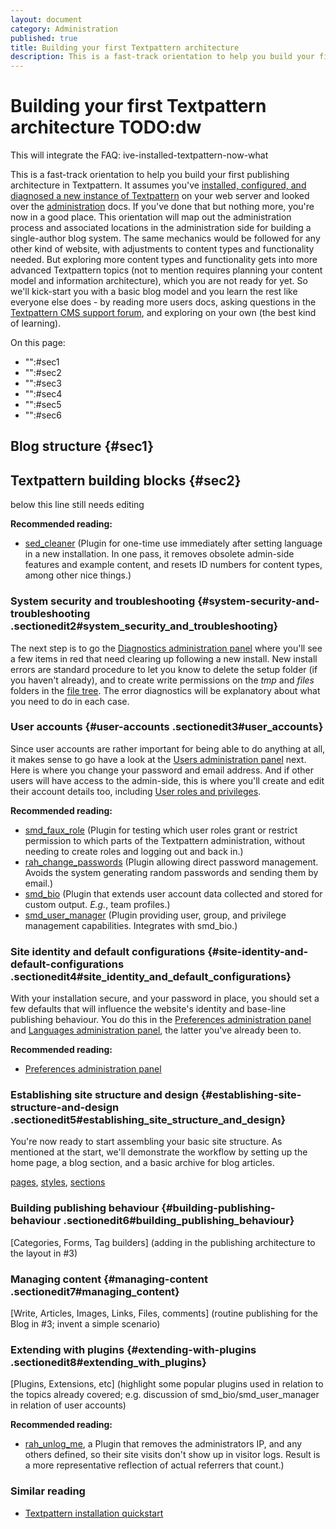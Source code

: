 ```yaml
---
layout: document
category: Administration
published: true
title: Building your first Textpattern architecture
description: This is a fast-track orientation to help you build your first publishing architecture in Textpattern.
---
```


# Building your first Textpattern architecture TODO:dw

This will integrate the FAQ: ive-installed-textpattern-now-what

This is a fast-track orientation to help you build your first publishing architecture in Textpattern. It assumes you've [installed, configured,
and diagnosed a new instance of Textpattern](https://docs.textpattern.io/installation/installing-textpattern)
on your web server and looked over the [administration](https://docs.textpattern.io/administration/)
docs. If you've done that but nothing more, you're now in a good place.
This orientation will map out the administration process and associated
locations in the administration side for building a single-author blog
system. The same mechanics would be followed for any other kind of
website, with adjustments to content types and functionality needed. But
exploring more content types and functionality gets into more advanced
Textpattern topics (not to mention requires planning your content model
and information architecture), which you are not ready for yet. So we'll
kick-start you with a basic blog model and you learn the rest like
everyone else does - by reading more users docs, asking questions in
the [Textpattern CMS support forum](https://forum.textpattern.com/), and exploring on your own (the best kind of learning).

On this page:

-   "":\#sec1
-   "":\#sec2
-   "":\#sec3
-   "":\#sec4
-   "":\#sec5
-   "":\#sec6

Blog structure {#sec1}
--------------

Textpattern building blocks {#sec2}
---------------------------

below this line still needs editing

**Recommended reading:**

-   [sed_cleaner](https://github.com/netcarver/sed_cleaner) (Plugin for
    one-time use immediately after setting language in a
    new installation. In one pass, it removes obsolete admin-side
    features and example content, and resets ID numbers for content
    types, among other nice things.)

### System security and troubleshooting {#system-security-and-troubleshooting .sectionedit2#system_security_and_troubleshooting}

The next step is to go the
[Diagnostics administration panel](https://docs.textpattern.io/administration/diagnostics-panel) where you'll see a few items in red that need clearing up
following a new install. New install errors are standard procedure to
let you know to delete the setup folder (if you haven't already), and to
create write permissions on the *tmp* and *files* folders in the [file
tree](/home/www/zendstudio/dokuwiki/bin/doku.php?id=ftp_installation_and_upgrading#file_tree).
The error diagnostics will be explanatory about what you need to do in
each case.

### User accounts {#user-accounts .sectionedit3#user_accounts}

Since user accounts are rather important for being able to do anything
at all, it makes sense to go have a look at the
[Users administration panel](https://docs.textpattern.io/administration/users-panel) next.
Here is where you change your password and email address. And if other
users will have access to the admin-side, this is where you'll create
and edit their account details too, including [User roles and privileges](https://docs.textpattern.io/administration/user-roles-and-privileges).

**Recommended reading:**

-   [smd_faux_role](http://textpattern.org/plugins/1159/smd_faux_role)
    (Plugin for testing which user roles grant or restrict permission to
    which parts of the Textpattern administration, without needing to
    create roles and logging out and back in.)
-   [rah_change_passwords](http://rahforum.biz/plugins/rah_change_passwords)
    (Plugin allowing direct password management. Avoids the system
    generating random passwords and sending them by email.)
-   [smd_bio](http://textpattern.org/plugins/1116/smd_bio) (Plugin that
    extends user account data collected and stored for custom output.
    *E.g.*, team profiles.)
-   [smd_user_manager](http://textpattern.org/plugins/1229/smd_user_manager)
    (Plugin providing user, group, and privilege
    management capabilities. Integrates with smd_bio.)

### Site identity and default configurations {#site-identity-and-default-configurations .sectionedit4#site_identity_and_default_configurations}

With your installation secure, and your password in place, you should set a few defaults that will influence the website's identity and base-line publishing behaviour. You do this in the [Preferences administration panel](https://docs.textpattern.io/administration/preferences-panel) and [Languages administration panel](https://docs.textpattern.io/administration/languages-panel), the latter you've already been to.

**Recommended reading:**

* [Preferences administration panel](https://docs.textpattern.io/administration/preferences-panel)

### Establishing site structure and design {#establishing-site-structure-and-design .sectionedit5#establishing_site_structure_and_design}

You're now ready to start assembling your basic site structure. As
mentioned at the start, we'll demonstrate the workflow by setting up the
home page, a blog section, and a basic archive for blog articles.

[pages](/home/www/zendstudio/dokuwiki/bin/doku.php?id=pages),
[styles](/home/www/zendstudio/dokuwiki/bin/doku.php?id=styles),
[sections](/home/www/zendstudio/dokuwiki/bin/doku.php?id=sections)

### Building publishing behaviour {#building-publishing-behaviour .sectionedit6#building_publishing_behaviour}

\[Categories, Forms, Tag builders\] (adding in the publishing
architecture to the layout in \#3)

### Managing content {#managing-content .sectionedit7#managing_content}

\[Write, Articles, Images, Links, Files, comments\] (routine publishing
for the Blog in \#3; invent a simple scenario)

### Extending with plugins {#extending-with-plugins .sectionedit8#extending_with_plugins}

\[Plugins, Extensions, etc\] (highlight some popular plugins used in
relation to the topics already covered; e.g. discussion of
smd_bio/smd_user_manager in relation of user accounts)

**Recommended reading:**

* [rah_unlog_me](http://rahforum.biz/plugins/rah_unlog_me), a Plugin that removes the administrators IP, and any others defined, so their site visits don't show up in visitor logs. Result is a more representative reflection of actual referrers that count.)

### Similar reading

* [Textpattern installation quickstart](https://docs.textpattern.io/installation/installing-textpattern)
